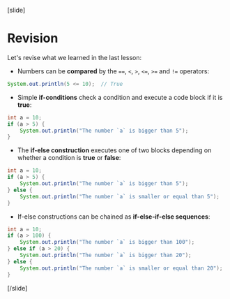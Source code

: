 [slide]
# Revision
Let's revise what we learned in the last lesson:
- Numbers can be **compared** by the `==`, `<`, `>`, `<=`, `>=` and `!=` operators:
```java live
System.out.println(5 <= 10);  // True
```

- Simple **if-conditions** check a condition and execute a code block if it is **true**:
```java live
int a = 10;
if (a > 5) {
    System.out.println("The number `a` is bigger than 5");
}
```

- The **if-else construction** executes one of two blocks depending on whether a condition is **true** or **false**:
```java live
int a = 10;
if (a > 5) {
    System.out.println("The number `a` is bigger than 5");
} else {
    System.out.println("The number `a` is smaller or equal than 5");
}
```

- If-else constructions can be chained as **if-else-if-else sequences**:
```java live
int a = 10;
if (a > 100) {
    System.out.println("The number `a` is bigger than 100");
} else if (a > 20) {
    System.out.println("The number `a` is bigger than 20");
} else {
    System.out.println("The number `a` is smaller or equal than 20");
}
```
[/slide]